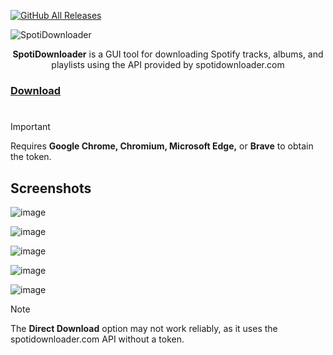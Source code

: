 [![GitHub All Releases](https://img.shields.io/github/downloads/afkarxyz/SpotifyDown-GUI/total?style=for-the-badge)](https://github.com/afkarxyz/SpotifyDown-GUI/releases)

![SpotiDownloader](https://github.com/user-attachments/assets/351a0205-8ffa-428c-9d6b-8755078eb69f)

<div align="center">
<b>SpotiDownloader</b> is a GUI tool for downloading Spotify tracks, albums, and playlists using the API provided by spotidownloader.com
</div>

### [Download](https://github.com/afkarxyz/SpotiDownloader/releases/latest)

#

> [!Important]
Requires **Google Chrome, Chromium, Microsoft Edge,** or **Brave** to obtain the token.

## Screenshots

![image](https://github.com/user-attachments/assets/5f479f30-ee69-430a-83b7-018f23900389)

![image](https://github.com/user-attachments/assets/d03cf559-3a4e-440d-8742-ba1c2d8b305d)

![image](https://github.com/user-attachments/assets/9f015459-8609-49aa-835c-c87035be9aba)

![image](https://github.com/user-attachments/assets/07247a0e-cc28-49a3-95aa-833063c2037d)

![image](https://github.com/user-attachments/assets/b6a56237-6e5c-4be0-8dea-09ecac47657b)

> [!Note]
The **Direct Download** option may not work reliably, as it uses the spotidownloader.com API without a token.
